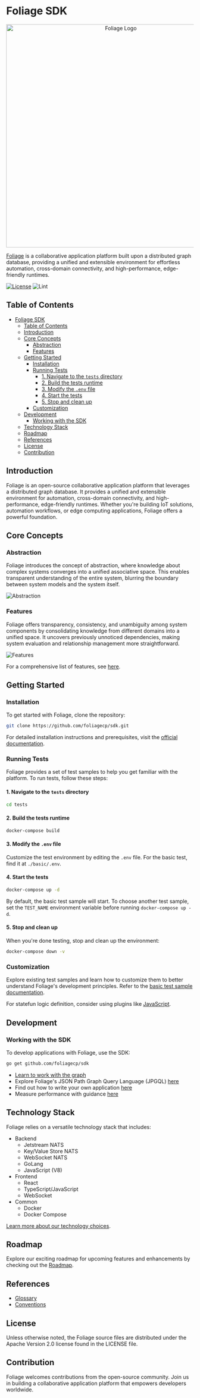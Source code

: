 # Foliage SDK

<p align="center">
  <img src="./docs/pics/logo.png" width="600" alt="Foliage Logo">
</p>

[Foliage](https://www.foliage.dev/) is a collaborative application platform built upon a distributed graph database, providing a unified and extensible environment for effortless automation, cross-domain connectivity, and high-performance, edge-friendly runtimes.

[![License][License-Image]][License-Url] ![Lint][Lint-Status-Image-Url]

[License-Url]: https://www.apache.org/licenses/LICENSE-2.0
[License-Image]: https://img.shields.io/badge/License-Apache2-blue.svg
[Lint-Status-Image-Url]: https://github.com/foliagecp/sdk/actions/workflows/golangci-lint.yml/badge.svg

## Table of Contents

- [Foliage SDK](#foliage-sdk)
  - [Table of Contents](#table-of-contents)
  - [Introduction](#introduction)
  - [Core Concepts](#core-concepts)
    - [Abstraction](#abstraction)
    - [Features](#features)
  - [Getting Started](#getting-started)
    - [Installation](#installation)
    - [Running Tests](#running-tests)
      - [1. Navigate to the `tests` directory](#1-navigate-to-the-tests-directory)
      - [2. Build the tests runtime](#2-build-the-tests-runtime)
      - [3. Modify the `.env` file](#3-modify-the-env-file)
      - [4. Start the tests](#4-start-the-tests)
      - [5. Stop and clean up](#5-stop-and-clean-up)
    - [Customization](#customization)
  - [Development](#development)
    - [Working with the SDK](#working-with-the-sdk)
  - [Technology Stack](#technology-stack)
  - [Roadmap](#roadmap)
  - [References](#references)
  - [License](#license)
  - [Contribution](#contribution)

## Introduction

Foliage is an open-source collaborative application platform that leverages a distributed graph database. It provides a unified and extensible environment for automation, cross-domain connectivity, and high-performance, edge-friendly runtimes. Whether you're building IoT solutions, automation workflows, or edge computing applications, Foliage offers a powerful foundation.

## Core Concepts

### Abstraction

Foliage introduces the concept of abstraction, where knowledge about complex systems converges into a unified associative space. This enables transparent understanding of the entire system, blurring the boundary between system models and the system itself.

![Abstraction](./docs/pics/FoliageUnification.jpg)

### Features

Foliage offers transparency, consistency, and unambiguity among system components by consolidating knowledge from different domains into a unified space. It uncovers previously unnoticed dependencies, making system evaluation and relationship management more straightforward.

![Features](./docs/pics/FoliageSingleSpace.jpg)

For a comprehensive list of features, see [here](./docs/features.md).

## Getting Started

### Installation

To get started with Foliage, clone the repository:

```sh
git clone https://github.com/foliagecp/sdk.git
```

For detailed installation instructions and prerequisites, visit the [official documentation](https://pkg.go.dev/github.com/foliagecp/sdk).

### Running Tests

Foliage provides a set of test samples to help you get familiar with the platform. To run tests, follow these steps:

#### 1. Navigate to the `tests` directory

```sh
cd tests
```

#### 2. Build the tests runtime

```sh
docker-compose build
```

#### 3. Modify the `.env` file

Customize the test environment by editing the `.env` file. For the basic test, find it at `./basic/.env`.

#### 4. Start the tests

```sh
docker-compose up -d
```

By default, the basic test sample will start. To choose another test sample, set the `TEST_NAME` environment variable before running `docker-compose up -d`.

#### 5. Stop and clean up

When you're done testing, stop and clean up the environment:

```sh
docker-compose down -v
```

### Customization

Explore existing test samples and learn how to customize them to better understand Foliage's development principles. Refer to the [basic test sample documentation](./docs/tests/basic.md).

For statefun logic definition, consider using plugins like [JavaScript](./docs/plugins/js.md).

## Development

### Working with the SDK

To develop applications with Foliage, use the SDK:

```sh
go get github.com/foliagecp/sdk
```

- [Learn to work with the graph](./docs/graph_crud.md)
- Explore Foliage's JSON Path Graph Query Language (JPGQL) [here](./docs/jpgql.md)
- Find out how to write your own application [here](./docs/how_to_write_an_application.md)
- Measure performance with guidance [here](./docs/performance_measures.md)

## Technology Stack

Foliage relies on a versatile technology stack that includes:

- Backend
  - Jetstream NATS
  - Key/Value Store NATS
  - WebSocket NATS
  - GoLang
  - JavaScript (V8)
- Frontend
  - React
  - TypeScript/JavaScript
  - WebSocket
- Common
  - Docker
  - Docker Compose

[Learn more about our technology choices](./docs/technologies_comparison.md).

## Roadmap

Explore our exciting roadmap for upcoming features and enhancements by checking out the [Roadmap](./docs/pics/Roadmap.jpg).

## References

- [Glossary](./docs/glossary.md)
- [Conventions](./docs/conventions.md)

## License

Unless otherwise noted, the Foliage source files are distributed under the Apache Version 2.0 license found in the LICENSE file.

## Contribution

Foliage welcomes contributions from the open-source community. Join us in building a collaborative application platform that empowers developers worldwide.